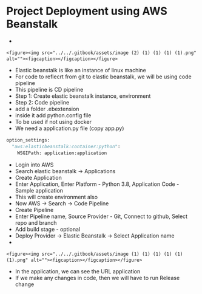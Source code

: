 # Project Deployment using AWS Beanstalk

*

    <figure><img src="../../.gitbook/assets/image (2) (1) (1) (1) (1).png" alt=""><figcaption></figcaption></figure>
* Elastic beanstalk is like an instance of linux machine
* For code to reflecrt from git to elastic beanstalk, we will be using code pipeline
* This pipeline is CD pipeline
* Step 1: Create elastic beanstalk instance, environment
* Step 2: Code pipeline
* add a folder .ebextension
* inside it add python.config file
* To be used if not using docker
* We need a application.py file (copy app.py)

```python
option_settings:
  "aws:elasticbeanstalk:container:python":
    WSGIPath: application:application
```

* Login into AWS
* Search elastic beanstalk -> Applications
* Create Application
* Enter Application, Enter Platform - Python 3.8, Application Code - Sample application
* This will create environment also
* Now AWS -> Search -> Code Pipeline
* Create Pipeline
* Enter Pipeline name, Source Provider - Git, Connect to github, Select repo and branch
* Add build stage - optional
* Deploy Provider -> Elastic Beanstalk -> Select Application name
*

    <figure><img src="../../.gitbook/assets/image (1) (1) (1) (1) (1) (1).png" alt=""><figcaption></figcaption></figure>
* In the application, we can see the URL application
* If we make any changes in code, then we will have to run Release change
